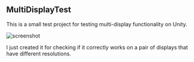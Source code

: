 MultiDisplayTest
----------------

This is a small test project for testing multi-display functionality on Unity.

![screenshot](https://i.imgur.com/m4sij4Pl.jpg)

I just created it for checking if it correctly works on a pair of displays that have different resolutions.
